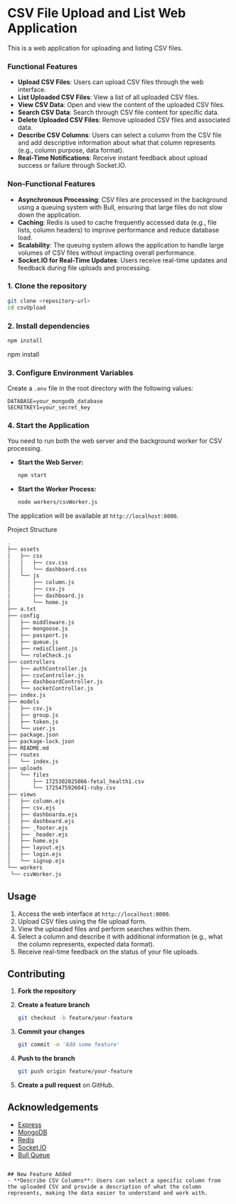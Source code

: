 # CSV File Upload and List Web Application

This is a web application for uploading and listing CSV files.

### Functional Features

- **Upload CSV Files**: Users can upload CSV files through the web interface.
- **List Uploaded CSV Files**: View a list of all uploaded CSV files.
- **View CSV Data**: Open and view the content of the uploaded CSV files.
- **Search CSV Data**: Search through CSV file content for specific data.
- **Delete Uploaded CSV Files**: Remove uploaded CSV files and associated data.
- **Describe CSV Columns**: Users can select a column from the CSV file and add descriptive information about what that column represents (e.g., column purpose, data format).
- **Real-Time Notifications**: Receive instant feedback about upload success or failure through Socket.IO.

### Non-Functional Features

- **Asynchronous Processing**: CSV files are processed in the background using a queuing system with Bull, ensuring that large files do not slow down the application.
- **Caching**: Redis is used to cache frequently accessed data (e.g., file lists, column headers) to improve performance and reduce database load.
- **Scalability**: The queuing system allows the application to handle large volumes of CSV files without impacting overall performance.
- **Socket.IO for Real-Time Updates**: Users receive real-time updates and feedback during file uploads and processing.

### 1. Clone the repository

   ```bash
   git clone <repository-url>
   cd csvUpload
   ```

### 2. Install dependencies

   ```bash
   npm install
   ```

npm install

### 3. Configure Environment Variables

   Create a `.env` file in the root directory with the following values:

   ```env
   DATABASE=your_mongodb_database
   SECRETKEY1=your_secret_key
   ```

### 4. Start the Application

You need to run both the web server and the background worker for CSV processing.

- **Start the Web Server:**

   ```bash
   npm start
   ```

- **Start the Worker Process:**

   ```bash
   node workers/csvWorker.js
   ```

The application will be available at `http://localhost:8000`.

Project Structure
   ```bash
.
├── assets
│   ├── css
│   │   ├── csv.css
│   │   └── dashboard.css
│   └── js
│       ├── column.js
│       ├── csv.js
│       ├── dashboard.js
│       └── home.js
├── a.txt
├── config
│   ├── middleware.js
│   ├── mongoose.js
│   ├── passport.js
│   ├── queue.js
│   ├── redisClient.js
│   └── roleCheck.js
├── controllers
│   ├── authController.js
│   ├── csvController.js
│   ├── dashboardController.js
│   └── socketController.js
├── index.js
├── models
│   ├── csv.js
│   ├── group.js
│   ├── token.js
│   └── user.js
├── package.json
├── package-lock.json
├── README.md
├── routes
│   └── index.js
├── uploads
│   └── files
│       ├── 1725302025066-fetal_health1.csv
│       └── 1725475926041-ruby.csv
├── views
│   ├── column.ejs
│   ├── csv.ejs
│   ├── dashboarda.ejs
│   ├── dashboard.ejs
│   ├── _footer.ejs
│   ├── _header.ejs
│   ├── home.ejs
│   ├── layout.ejs
│   ├── login.ejs
│   └── signup.ejs
└── workers
    └── csvWorker.js
```

## Usage

1. Access the web interface at `http://localhost:8000`.
2. Upload CSV files using the file upload form.
3. View the uploaded files and perform searches within them.
4. Select a column and describe it with additional information (e.g., what the column represents, expected data format).
5. Receive real-time feedback on the status of your file uploads.

## Contributing

1. **Fork the repository**
2. **Create a feature branch**

   ```bash
   git checkout -b feature/your-feature
   ```

3. **Commit your changes**

   ```bash
   git commit -m 'Add some feature'
   ```

4. **Push to the branch**

   ```bash
   git push origin feature/your-feature
   ```

5. **Create a pull request** on GitHub.

## Acknowledgements

- [Express](https://expressjs.com/)
- [MongoDB](https://www.mongodb.com/)
- [Redis](https://redis.io/)
- [Socket.IO](https://socket.io/)
- [Bull Queue](https://bullmq.io/)
```

## New Feature Added
- **Describe CSV Columns**: Users can select a specific column from the uploaded CSV and provide a description of what the column represents, making the data easier to understand and work with.